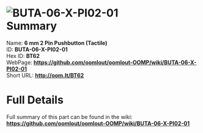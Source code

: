 
![BUTA-06-X-PI02-01](https://github.com/oomlout/oomlout-OOMP/blob/master/parts/BUTA-06-X-PI02-01/BUTA-06-X-PI02-01_420.jpg)   
Summary
=================
  
Name: __6 mm 2 Pin Pushbutton (Tactile)__    
ID: __BUTA-06-X-PI02-01__   
Hex ID: __BT62__   
WebPage: __https://github.com/oomlout/oomlout-OOMP/wiki/BUTA-06-X-PI02-01__   
Short URL: __http://oom.lt/BT62__   

Full Details
==========================
Full summary of this part can be found in the wiki:   
__https://github.com/oomlout/oomlout-OOMP/wiki/BUTA-06-X-PI02-01__    

